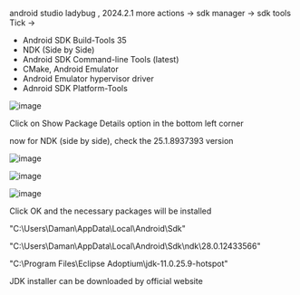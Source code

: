 android studio ladybug , 2024.2.1
more  actions -> sdk manager -> sdk tools 
Tick ->
- Android SDK Build-Tools 35
- NDK (Side by Side) 
- Android SDK Command-line Tools (latest)
- CMake, Android Emulator
- Android Emulator hypervisor driver
- Adnroid SDK Platform-Tools 

![image](https://github.com/user-attachments/assets/8f88b4a0-a692-43e5-828c-450fdfaa2c75)

Click on Show Package Details option in the bottom left corner

now for NDK (side by side), check the 25.1.8937393 version 

![image](https://github.com/user-attachments/assets/c3b1e688-4b6e-4a62-a642-487d5575d680)

![image](https://github.com/user-attachments/assets/d2447baf-5cb8-4aec-8a82-8abedfd5f56b)

![image](https://github.com/user-attachments/assets/ce6bea3e-9d0f-4887-8b93-225a4a7d100a)

Click OK and the necessary packages will be installed 

"C:\Users\Daman\AppData\Local\Android\Sdk"

"C:\Users\Daman\AppData\Local\Android\Sdk\ndk\28.0.12433566"

"C:\Program Files\Eclipse Adoptium\jdk-11.0.25.9-hotspot"

JDK installer can be downloaded by official website

